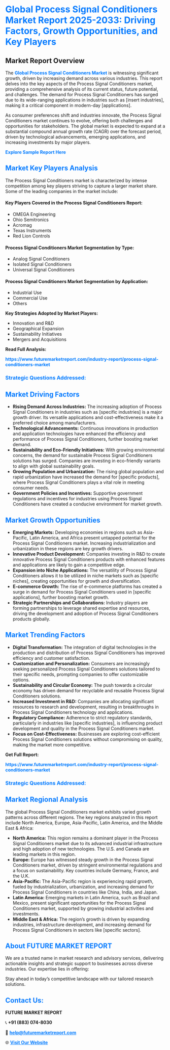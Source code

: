 <h1 style="color: #007BFF;">Global Process Signal Conditioners Market Report 2025-2033: Driving Factors, Growth Opportunities, and Key Players</h1>

<section id="overview">
<h2>Market Report Overview</h2>
<p>The <a href="https://www.futuremarketreport.com/industry-report/process-signal-conditioners-market" style="color: #007BFF; text-decoration: none;"><strong>Global Process Signal Conditioners Market</strong></a> is witnessing significant growth, driven by increasing demand across various industries. This report delves into the key aspects of the Process Signal Conditioners market, providing a comprehensive analysis of its current status, future potential, and challenges. The demand for Process Signal Conditioners has surged due to its wide-ranging applications in industries such as [insert industries], making it a critical component in modern-day [applications].</p>
<p>As consumer preferences shift and industries innovate, the Process Signal Conditioners market continues to evolve, offering both challenges and opportunities for stakeholders. The global market is expected to expand at a substantial compound annual growth rate (CAGR) over the forecast period, driven by technological advancements, emerging applications, and increasing investments by major players.</p>
</section>

<section id="overview">
<p><a href="https://www.futuremarketreport.com/request-sample/reportId=29395" style="color: #007BFF; text-decoration: none;"><strong>Explore Sample Report Here</strong></a></p>
</section>

<section id="key-players">
<h2 style="color: #007BFF;">Market Key Players Analysis</h2>
<p>The Process Signal Conditioners market is characterized by intense competition among key players striving to capture a larger market share. Some of the leading companies in the market include:</p>
<h4>Key Players Covered in the Process Signal Conditioners Report:</h4>
<ul><li>OMEGA Engineering</li><li>Ohio Semitronics</li><li>Acromag</li><li>Texas Instruments</li><li>Red Lion Controls</li></ul>
<h4>Process Signal Conditioners Market Segmentation by Type:</h4>
<ul><li>Analog Signal Conditioners</li><li>Isolated Signal Conditioners</li><li>Universal Signal Conditioners</li></ul>

<h4>Process Signal Conditioners Market Segmentation by Application:</h4>
<ul><li>Industrial Use</li><li>Commercial Use</li><li>Others</li></ul>
<p><strong>Key Strategies Adopted by Market Players:</strong></p>
<ul>
<li>Innovation and R&D</li>
<li>Geographical Expansion</li>
<li>Sustainability Initiatives</li>
<li>Mergers and Acquisitions</li>
</ul>
</section>

<section>
<p><strong>Read Full Analysis: </strong></p><a href="https://www.futuremarketreport.com/industry-report/process-signal-conditioners-market" style="color: #007BFF; text-decoration: none;"><strong>https://www.futuremarketreport.com/industry-report/process-signal-conditioners-market</strong></a>
<h3 style="color: #007BFF;">Strategic Questions Addressed:</h3>
</section>

<section id="driving-factors">
<h2 style="color: #007BFF;">Market Driving Factors</h2>
<ul>
<li><strong>Rising Demand Across Industries:</strong> The increasing adoption of Process Signal Conditioners in industries such as [specific industries] is a major growth driver. Its versatile applications and cost-effectiveness make it a preferred choice among manufacturers.</li>
<li><strong>Technological Advancements:</strong> Continuous innovations in production and application technologies have enhanced the efficiency and performance of Process Signal Conditioners, further boosting market demand.</li>
<li><strong>Sustainability and Eco-Friendly Initiatives:</strong> With growing environmental concerns, the demand for sustainable Process Signal Conditioners solutions has surged. Companies are investing in eco-friendly variants to align with global sustainability goals.</li>
<li><strong>Growing Population and Urbanization:</strong> The rising global population and rapid urbanization have increased the demand for [specific products], where Process Signal Conditioners plays a vital role in meeting consumer needs.</li>
<li><strong>Government Policies and Incentives:</strong> Supportive government regulations and incentives for industries using Process Signal Conditioners have created a conducive environment for market growth.</li>
</ul>
</section>

<section id="growth-opportunities">
<h2 style="color: #007BFF;">Market Growth Opportunities</h2>
<ul>
<li><strong>Emerging Markets:</strong> Developing economies in regions such as Asia-Pacific, Latin America, and Africa present untapped potential for the Process Signal Conditioners market. Increasing industrialization and urbanization in these regions are key growth drivers.</li>
<li><strong>Innovative Product Development:</strong> Companies investing in R&D to create innovative Process Signal Conditioners products with enhanced features and applications are likely to gain a competitive edge.</li>
<li><strong>Expansion into Niche Applications:</strong> The versatility of Process Signal Conditioners allows it to be utilized in niche markets such as [specific niches], creating opportunities for growth and diversification.</li>
<li><strong>E-commerce Growth:</strong> The rise of e-commerce platforms has created a surge in demand for Process Signal Conditioners used in [specific applications], further boosting market growth.</li>
<li><strong>Strategic Partnerships and Collaborations:</strong> Industry players are forming partnerships to leverage shared expertise and resources, driving the development and adoption of Process Signal Conditioners products globally.</li>
</ul>
</section>

<section id="trending-factors">
<h2 style="color: #007BFF;">Market Trending Factors</h2>
<ul>
<li><strong>Digital Transformation:</strong> The integration of digital technologies in the production and distribution of Process Signal Conditioners has improved efficiency and customer satisfaction.</li>
<li><strong>Customization and Personalization:</strong> Consumers are increasingly seeking personalized Process Signal Conditioners solutions tailored to their specific needs, prompting companies to offer customizable options.</li>
<li><strong>Sustainability and Circular Economy:</strong> The push towards a circular economy has driven demand for recyclable and reusable Process Signal Conditioners solutions.</li>
<li><strong>Increased Investment in R&D:</strong> Companies are allocating significant resources to research and development, resulting in breakthroughs in Process Signal Conditioners technology and applications.</li>
<li><strong>Regulatory Compliance:</strong> Adherence to strict regulatory standards, particularly in industries like [specific industries], is influencing product development and quality in the Process Signal Conditioners market.</li>
<li><strong>Focus on Cost-Effectiveness:</strong> Businesses are exploring cost-efficient Process Signal Conditioners solutions without compromising on quality, making the market more competitive.</li>
</ul>
</section>

<section>
<p><strong>Get Full Report: </strong></p><a href="https://www.futuremarketreport.com/industry-report/process-signal-conditioners-market" style="color: #007BFF; text-decoration: none;"><strong>https://www.futuremarketreport.com/industry-report/process-signal-conditioners-market</strong></a>
<h3 style="color: #007BFF;">Strategic Questions Addressed:</h3>
</section>


<section id="regional-analysis">
<h2 style="color: #007BFF;">Market Regional Analysis</h2>
<p>The global Process Signal Conditioners market exhibits varied growth patterns across different regions. The key regions analyzed in this report include North America, Europe, Asia-Pacific, Latin America, and the Middle East & Africa:</p>
<ul>
<li><strong>North America:</strong> This region remains a dominant player in the Process Signal Conditioners market due to its advanced industrial infrastructure and high adoption of new technologies. The U.S. and Canada are leading markets in this region.</li>
<li><strong>Europe:</strong> Europe has witnessed steady growth in the Process Signal Conditioners market, driven by stringent environmental regulations and a focus on sustainability. Key countries include Germany, France, and the U.K.</li>
<li><strong>Asia-Pacific:</strong> The Asia-Pacific region is experiencing rapid growth, fueled by industrialization, urbanization, and increasing demand for Process Signal Conditioners in countries like China, India, and Japan.</li>
<li><strong>Latin America:</strong> Emerging markets in Latin America, such as Brazil and Mexico, present significant opportunities for the Process Signal Conditioners market, supported by growing industrial activities and investments.</li>
<li><strong>Middle East & Africa:</strong> The region’s growth is driven by expanding industries, infrastructure development, and increasing demand for Process Signal Conditioners in sectors like [specific sectors].</li>
</ul>
</section>

<footer>
<h2 style="color: #007BFF;">About FUTURE MARKET REPORT</h2>
<p>We are a trusted name in market research and advisory services, delivering actionable insights and strategic support to businesses across diverse industries. Our expertise lies in offering:</p>

<p>Stay ahead in today’s competitive landscape with our tailored research solutions.</p>

<h2 style="color: #007BFF;">Contact Us:</h2>
<p><strong>FUTURE MARKET REPORT</strong></p>
<p>📞 <strong>+91 (883) 074-8030</strong></p>
<p>📧 <strong><a href="mailto:help@futuremarketreport.com" style="color: #007BFF;">help@futuremarketreport.com</a></strong></p>
<p>🌐 <strong><a href="https://www.futuremarketreport.com/" style="color: #007BFF;">Visit Our Website</a></strong></p>
</footer>